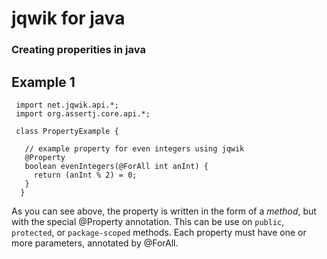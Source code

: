 # jqwik for java

### Creating properities in java 
## Example 1
```
 import net.jqwik.api.*;
 import org.assertj.core.api.*;

 class PropertyExample {

   // example property for even integers using jqwik
   @Property
   boolean evenIntegers(@ForAll int anInt) {
     return (anInt % 2) = 0;
   }
  }
```
As you can see above, the property is written in the form of a *method*, but with the special @Property annotation. This
can be use on `public`, `protected`, or `package-scoped` methods. Each property must have one or more parameters, annotated
by @ForAll.





